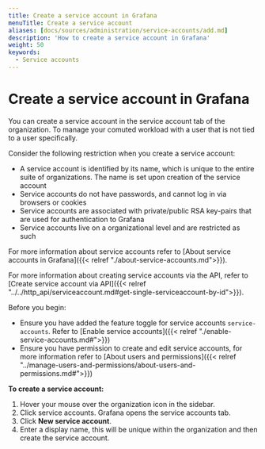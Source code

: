 ```yaml
---
title: Create a service account in Grafana
menuTitle: Create a service account
aliases: [docs/sources/administration/service-accounts/add.md]
description: 'How to create a service account in Grafana'
weight: 50
keywords:
  - Service accounts
---
```


# Create a service account in Grafana

You can create a service account in the service account tab of the organization. To manage your comuted workload with a user that is not tied to a user specifically.

Consider the following restriction when you create a service account:

- A service account is identified by its name, which is unique to the entire suite of organizations. The name is set upon creation of the service account
- Service accounts do not have passwords, and cannot log in via browsers or cookies
- Service accounts are associated with private/public RSA key-pairs that are used for authentication to Grafana
- Service accounts live on a organizational level and are restricted as such

For more information about service accounts refer to [About service accounts in Grafana]({{< relref "./about-service-accounts.md">}}).

For more information about creating service accounts via the API, refer to [Create service account via API]({{< relref "../../http_api/serviceaccount.md#get-single-serviceaccount-by-id">}}).

Before you begin:

- Ensure you have added the feature toggle for service accounts `service-accounts`. Refer to [Enable service accounts]({{< relref "./enable-service-accounts.md#">}})
- Ensure you have permission to create and edit service accounts, for more information refer to [About users and permissions]({{< relref "../manage-users-and-permissions/about-users-and-permissions.md#">}})

**To create a service account:**

1. Hover your mouse over the organization icon in the sidebar.
1. Click service accounts. Grafana opens the service accounts tab.
1. Click **New service account**.
1. Enter a display name, this will be unique within the organization and then create the service account.
